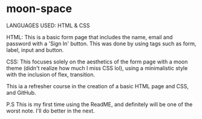 # moon-space
LANGUAGES USED: HTML & CSS


HTML: This is a basic form page that includes the name, email and password with a 'Sign In' button. This was done by using tags such as form, label, input and button. 

CSS: This focuses solely on the aesthetics of the form page with a moon theme (didn't realize how much I miss CSS lol), using a minimalistic style with the inclusion of flex, transition.

This ia a refresher course in the creation of a basic HTML page and CSS, and GitHub.


P.S This is my first time using the ReadME, and definitely will be one of the worst note. I'll do better in the next.
